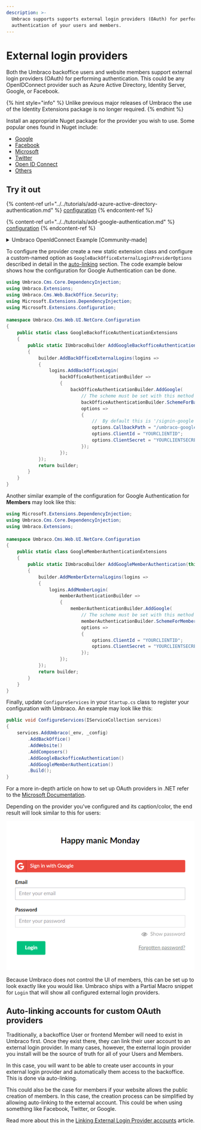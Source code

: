 ```yaml
---
description: >-
  Umbraco supports supports external login providers (OAuth) for performing
  authentication of your users and members.
---
```


# External login providers

Both the Umbraco backoffice users and website members support external login providers (OAuth) for performing authentication. This could be any OpenIDConnect provider such as Azure Active Directory, Identity Server, Google, or Facebook.

{% hint style="info" %}
Unlike previous major releases of Umbraco the use of the Identity Extensions package is no longer required.
{% endhint %}

Install an appropriate Nuget package for the provider you wish to use. Some popular ones found in Nuget include:

* [Google](https://www.nuget.org/packages/Microsoft.AspNetCore.Authentication.Google)
* [Facebook](https://www.nuget.org/packages/Microsoft.AspNetCore.Authentication.Facebook)
* [Microsoft](https://www.nuget.org/packages/Microsoft.AspNetCore.Authentication.MicrosoftAccount/)
* [Twitter](https://www.nuget.org/packages/Microsoft.AspNetCore.Authentication.Twitter/3.0.0)
* [Open ID Connect](https://www.nuget.org/packages/Microsoft.AspNetCore.Authentication.OpenIdConnect)
* [Others](https://docs.microsoft.com/en-us/aspnet/core/security/authentication/social/other-logins?view=aspnetcore-5.0)

## Try it out

{% content-ref url="../../tutorials/add-azure-active-directory-authentication.md" %}
[configuration](../../tutorials/add-azure-active-directory-authentication.md)
{% endcontent-ref %}

{% content-ref url="../../tutorials/add-google-authentication.md" %}
[configuration](../../tutorials/add-google-authentication.md)
{% endcontent-ref %}

<details>

<summary>Umbraco OpenIdConnect Example [Community-made]</summary>

This community-created package with a complete Umbraco solution incl. an SQLite database demonstrates how OpenID Connect can be used: [Umbraco OpenIdConnect Example](https://github.com/jbreuer/Umbraco-OpenIdConnect-Example).

It is great for testing and for trying out the implementation before building it into your own project.

**This project is not managed or maintained by Umbraco HQ.**

</details>

To configure the provider create a new static extension class and configure a custom-named option as `GoogleBackOfficeExternalLoginProviderOptions` described in detail in the [auto-linking](auto-linking.md) section. The code example below shows how the configuration for Google Authentication can be done.

```csharp
using Umbraco.Cms.Core.DependencyInjection;
using Umbraco.Extensions;
using Umbraco.Cms.Web.BackOffice.Security;
using Microsoft.Extensions.DependencyInjection;
using Microsoft.Extensions.Configuration;

namespace Umbraco.Cms.Web.UI.NetCore.Configuration
{
    public static class GoogleBackofficeAuthenticationExtensions
    {
        public static IUmbracoBuilder AddGoogleBackofficeAuthentication(this IUmbracoBuilder builder)
        {
            builder.AddBackOfficeExternalLogins(logins =>
            {
                logins.AddBackOfficeLogin(
                    backOfficeAuthenticationBuilder =>
                    {
                        backOfficeAuthenticationBuilder.AddGoogle(
                            // The scheme must be set with this method to work for the back office
                            backOfficeAuthenticationBuilder.SchemeForBackOffice(GoogleBackOfficeExternalLoginProviderOptions.SchemeName),
                            options =>
                            {
                                //  By default this is '/signin-google' but it needs to be changed to this
                                options.CallbackPath = "/umbraco-google-signin";
                                options.ClientId = "YOURCLIENTID";
                                options.ClientSecret = "YOURCLIENTSECRET";
                            });
                    });
            });
            return builder;
        }
    }
}
```

Another similar example of the configuration for Google Authentication for **Members** may look like this:

```csharp
using Microsoft.Extensions.DependencyInjection;
using Umbraco.Cms.Core.DependencyInjection;
using Umbraco.Extensions;

namespace Umbraco.Cms.Web.UI.NetCore.Configuration
{
    public static class GoogleMemberAuthenticationExtensions
    {
        public static IUmbracoBuilder AddGoogleMemberAuthentication(this IUmbracoBuilder builder)
        {
            builder.AddMemberExternalLogins(logins =>
            {
                logins.AddMemberLogin(
                    memberAuthenticationBuilder =>
                    {
                        memberAuthenticationBuilder.AddGoogle(
                            // The scheme must be set with this method to work for the back office
                            memberAuthenticationBuilder.SchemeForMembers(GoogleMemberExternalLoginProviderOptions.SchemeName),
                            options =>
                            {
                                options.ClientId = "YOURCLIENTID";
                                options.ClientSecret = "YOURCLIENTSECRET";
                            });
                    });
            });
            return builder;
        }
    }
}
```

Finally, update `ConfigureServices` in your `Startup.cs` class to register your configuration with Umbraco. An example may look like this:

```csharp
public void ConfigureServices(IServiceCollection services)
{
    services.AddUmbraco(_env, _config)
        .AddBackOffice()
        .AddWebsite()
        .AddComposers()
        .AddGoogleBackofficeAuthentication()
        .AddGoogleMemberAuthentication()
        .Build();
}
```

For a more in-depth article on how to set up OAuth providers in .NET refer to the [Microsoft Documentation](https://docs.microsoft.com/en-us/aspnet/core/security/authentication/social/?view=aspnetcore-5.0\&tabs=visual-studio).

Depending on the provider you've configured and its caption/color, the end result will look similar to this for users:

![OAuth Login Screen](../../../../10/umbraco-cms/reference/security/images/google-oauth-v8.png)

Because Umbraco does not control the UI of members, this can be set up to look exactly like you would like. Umbraco ships with a Partial Macro snippet for `Login` that will show all configured external login providers.

## Auto-linking accounts for custom OAuth providers

Traditionally, a backoffice User or frontend Member will need to exist in Umbraco first. Once they exist there, they can link their user account to an external login provider. In many cases, however, the external login provider you install will be the source of truth for all of your Users and Members.

In this case, you will want to be able to create user accounts in your external login provider and automatically them access to the backoffice. This is done via auto-linking.

This could also be the case for members if your website allows the public creation of members. In this case, the creation process can be simplified by allowing auto-linking to the external account. This could be when using something like Facebook, Twitter, or Google.

Read more about this in the [Linking External Login Provider accounts](auto-linking.md) article.
